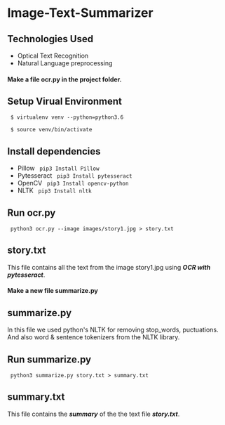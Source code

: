 # Image-Text-Summarizer
## Technologies Used
- Optical Text Recognition
- Natural Language preprocessing
#### Make a file ocr.py in the project folder.

## Setup Virual Environment
<p><code> $ virtualenv venv --python=python3.6 </code></p>
<code> $ source venv/bin/activate </code>

## Install dependencies
- Pillow
<code> pip3 Install Pillow </code>
- Pytesseract
<code> pip3 Install pytesseract </code>
- OpenCV
<code> pip3 Install opencv-python </code>
- NLTK
<code> pip3 Install nltk </code>

## Run ocr.py
<code> python3 ocr.py --image images/story1.jpg > story.txt </code>

## story.txt
This file contains all the text from the image story1.jpg using ***OCR with pytesseract***.
#### Make a new file summarize.py

## summarize.py
In this file we used python's NLTK for removing stop_words, puctuations. And also word & sentence tokenizers from the NLTK library.   

## Run summarize.py
<code> python3 summarize.py story.txt > summary.txt </code>

## summary.txt
This file contains the ***summary*** of the the text file ***story.txt***.
